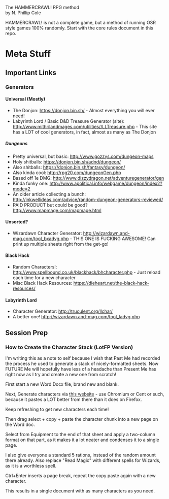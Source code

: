 The HAMMERCRAWL! RPG method  
by N. Phillip Cole

HAMMERCRAWL! is not a complete game, but a method of running OSR style games 100% randomly. Start with the core rules document in this repo.

# Meta Stuff

## Important Links

### Generators

#### Universal (Mostly)

* The Donjon: https://donjon.bin.sh/ - Almost everything you will ever need!
* Labyrinth Lord / Basic D&D Treasure Generator (site): http://www.mithrilandmages.com/utilities//LLTreasure.php - This site has a LOT of cool generators, in fact, almost as many as The Donjon

##### Dungeons

* Pretty universal, but basic: http://www.gozzys.com/dungeon-maps
* Holy shitballs: https://donjon.bin.sh/adnd/dungeon/
* Also shitballs: https://donjon.bin.sh/fantasy/dungeon/
* Also kinda cool: http://rpg20.com/dungeonGen.php
* Based off 1e DMG: http://www.dizzydragon.net/adventuregenerator/gen
* Kinda funky one: http://www.apolitical.info/webgame/dungeon/index2?mode=2
* An older article collecting a bunch: http://inkwellideas.com/advice/random-dungeon-generators-reviewed/
* PAID PRODUCT but could be good? http://www.mapmage.com/mapmage.html


#### Unsorted?

* Wizardawn Character Generator: http://wizardawn.and-mag.com/tool_bxadvg.php - THIS ONE IS FUCKING AWESOME! Can print up multiple sheets right from the get-go!

#### Black Hack

* Random Characters!: http://www.spellbound.co.uk/blackhack/bhcharacter.php - Just reload each time for a new character
* Misc Black Hack Resources: https://dieheart.net/the-black-hack-resources/

#### Labyrinth Lord

* Character Generator: http://truculent.org/llchar/
* A better one! http://wizardawn.and-mag.com/tool_ladvg.php


## Session Prep

### How to Create the Character Stack (LotFP Version)

I'm writing this as a note to self because I wish that Past Me had recorded the process he used to generate a stack of nicely-formatted sheets. Now FUTURE Me will hopefully have less of a headache than Present Me has right now as I try and create a new one from scratch!

First start a new Word Docx file, brand new and blank.

Next, Generate characters via [this website](http://character.totalpartykill.ca/lotfp/) - use Chromium or Cent or such, because it pastes a LOT better from there than it does on Firefox.

Keep refreshing to get new characters each time!

Then drag select + copy + paste the character chunk into a new page on the Word doc.

Select from Equipment to the end of that sheet and apply a two-column format on that part, as it makes it a lot neater and condenses it to a single page.

I also give everyone a standard 5 rations, instead of the random amount there already. Also replace "Read Magic" with different spells for Wizards, as it is a worthless spell.

Ctrl+Enter inserts a page break, repeat the copy paste again with a new character.

This results in a single document with as many characters as you need.